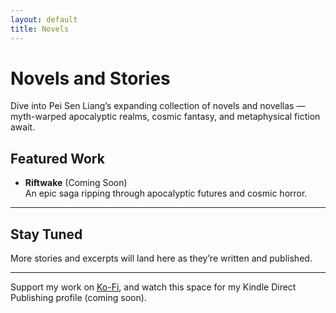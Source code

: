 ```yaml
---
layout: default
title: Novels
---
```


# Novels and Stories

Dive into Pei Sen Liang’s expanding collection of novels and novellas — myth-warped apocalyptic realms, cosmic fantasy, and metaphysical fiction await.

## Featured Work

- **Riftwake** (Coming Soon)  
  An epic saga ripping through apocalyptic futures and cosmic horror.

---

## Stay Tuned

More stories and excerpts will land here as they’re written and published.

---

Support my work on [Ko-Fi](https://ko-fi.com/peisenliang), and watch this space for my Kindle Direct Publishing profile (coming soon).
